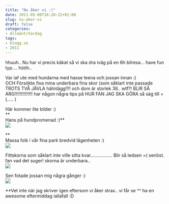 ```yaml
---
title: "Nu åker vi :)"
date: 2011-05-08T16:20:22+01:00
slug: nu-aker-vi
draft: false
categories:
- Allmänt/Vardag
tags:
- blogg.se
- 2011
---
```

hhuuh.. Nu har vi precis käkat så vi ska dra iväg på en 6h bilresa... have fun typ.... hööh..  
  
Var iaf ute med hundarna med hasse leena och jossan innan :)  
OCH Försökte fixa mina underbara fina skor (som såklart inte passade TROTS TVÅ JÄVLA hälinlägg!!!! och dom är storlek 36.. wtf?! BLIR SÅ ARG!!!!!!!!!!!!!! har någon några tips på HUR FAN JAG SKA GÖRA så säg till =(..... )  
  
Här kommer lite bilder :)  
**  
Hans på hundpromenad :)**  
![](/assets/images/blogg.se/wp_000243_146925719.jpg)  
  
**  
Massa folk i vår fina park bredvid lägenheten :)  
![](/assets/images/blogg.se/wp_000244_146925830.jpg)  
  
Fittskorna som såklart inte ville sitta kvar................. Blir så ledsen =( seriöst. fan vad det suger! skorna är underbara..  
![](/assets/images/blogg.se/wp_000239_146925966.jpg)  
  
  
  
Sen fotade jossan mig några gånger :)  
![](/assets/images/blogg.se/wp_000232_146926064.jpg)  
  
  
  
**Vet inte när jag skriver igen eftersom vi åker strax.. vi får se ^^ ha en awesome eftermiddag iallafall :D
